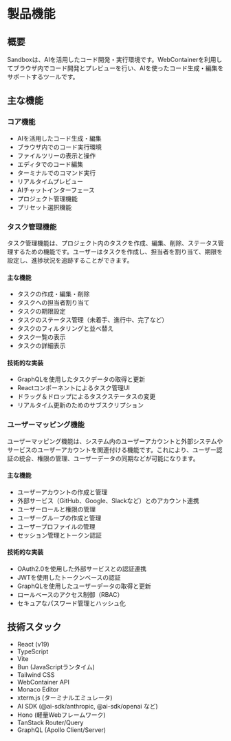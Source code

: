 # 製品機能

## 概要

Sandboxは、AIを活用したコード開発・実行環境です。WebContainerを利用してブラウザ内でコード開発とプレビューを行い、AIを使ったコード生成・編集をサポートするツールです。

## 主な機能

### コア機能
- AIを活用したコード生成・編集
- ブラウザ内でのコード実行環境
- ファイルツリーの表示と操作
- エディタでのコード編集
- ターミナルでのコマンド実行
- リアルタイムプレビュー
- AIチャットインターフェース
- プロジェクト管理機能
- プリセット選択機能

### タスク管理機能

タスク管理機能は、プロジェクト内のタスクを作成、編集、削除、ステータス管理するための機能です。ユーザーはタスクを作成し、担当者を割り当て、期限を設定し、進捗状況を追跡することができます。

#### 主な機能
- タスクの作成・編集・削除
- タスクへの担当者割り当て
- タスクの期限設定
- タスクのステータス管理（未着手、進行中、完了など）
- タスクのフィルタリングと並べ替え
- タスク一覧の表示
- タスクの詳細表示

#### 技術的な実装
- GraphQLを使用したタスクデータの取得と更新
- Reactコンポーネントによるタスク管理UI
- ドラッグ＆ドロップによるタスクステータスの変更
- リアルタイム更新のためのサブスクリプション

### ユーザーマッピング機能

ユーザーマッピング機能は、システム内のユーザーアカウントと外部システムやサービスのユーザーアカウントを関連付ける機能です。これにより、ユーザー認証の統合、権限の管理、ユーザーデータの同期などが可能になります。

#### 主な機能
- ユーザーアカウントの作成と管理
- 外部サービス（GitHub、Google、Slackなど）とのアカウント連携
- ユーザーロールと権限の管理
- ユーザーグループの作成と管理
- ユーザープロファイルの管理
- セッション管理とトークン認証

#### 技術的な実装
- OAuth2.0を使用した外部サービスとの認証連携
- JWTを使用したトークンベースの認証
- GraphQLを使用したユーザーデータの取得と更新
- ロールベースのアクセス制御（RBAC）
- セキュアなパスワード管理とハッシュ化

## 技術スタック

- React (v19)
- TypeScript
- Vite
- Bun (JavaScriptランタイム)
- Tailwind CSS
- WebContainer API
- Monaco Editor
- xterm.js (ターミナルエミュレータ)
- AI SDK (@ai-sdk/anthropic, @ai-sdk/openai など)
- Hono (軽量Webフレームワーク)
- TanStack Router/Query
- GraphQL (Apollo Client/Server)
